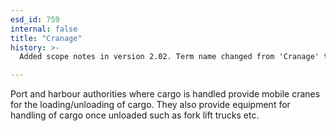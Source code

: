 ```yaml
---
esd_id: 759
internal: false
title: "Cranage"
history: >-
  Added scope notes in version 2.02. Term name changed from 'Cranage' to 'Ports and harbours - cranage' in version 3.00. name changed to 'Cranage' in version 4.00.

---
```


Port and harbour authorities where cargo is handled provide mobile cranes for the loading/unloading of cargo.  They also provide equipment for handling of cargo once unloaded such as fork lift trucks etc.

